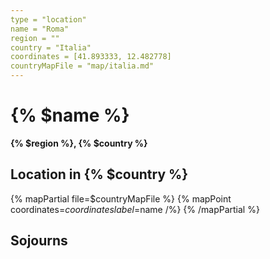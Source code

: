 ```yaml
---
type = "location"
name = "Roma"
region = ""
country = "Italia"
coordinates = [41.893333, 12.482778]
countryMapFile = "map/italia.md"
---
```


# {% $name %}

**{% $region %}, {% $country %}**

## Location in {% $country %}

{% mapPartial file=$countryMapFile %}
  {% mapPoint coordinates=$coordinates label=$name /%}
{% /mapPartial %}

## Sojourns
